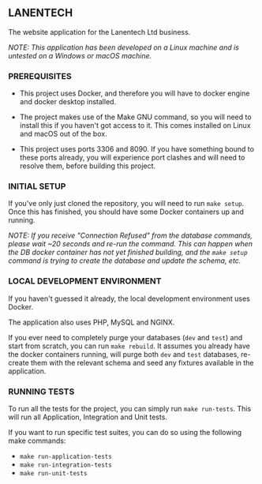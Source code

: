 ## LANENTECH

The website application for the Lanentech Ltd business.

_NOTE: This application has been developed on a Linux machine and is untested on a Windows or macOS machine._

### PREREQUISITES

- This project uses Docker, and therefore you will have to docker engine and docker desktop installed.


- The project makes use of the Make GNU command, so you will need to install this if you haven't got access to it. This 
  comes installed on Linux and macOS out of the box.


- This project uses ports 3306 and 8090. If you have something bound to these ports already, you will experience
  port clashes and will need to resolve them, before building this project.

### INITIAL SETUP

If you've only just cloned the repository, you will need to run `make setup`. Once this has finished, you should have
some Docker containers up and running.

_NOTE: If you receive "Connection Refused" from the database commands, please wait ~20 seconds and re-run the command.
This can happen when the DB docker container has not yet finished building, and the `make setup` command is trying to
create the database and update the schema, etc._

### LOCAL DEVELOPMENT ENVIRONMENT

If you haven't guessed it already, the local development environment uses Docker.

The application also uses PHP, MySQL and NGINX.

If you ever need to completely purge your databases (`dev` and `test`) and start from scratch, you can run
`make rebuild`. It assumes you already have the docker containers running, will purge both `dev` and `test` databases,
re-create them with the relevant schema and seed any fixtures available in the application.

### RUNNING TESTS

To run all the tests for the project, you can simply run `make run-tests`. This will run all Application, Integration
and Unit tests.

If you want to run specific test suites, you can do so using the following make commands:

- `make run-application-tests`
- `make run-integration-tests`
- `make run-unit-tests`
